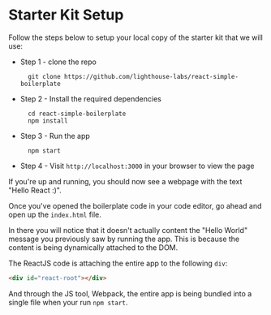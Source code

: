 # Starter Kit Setup

Follow the steps below to setup your local copy of the starter kit that we will use:

* Step 1 - clone the repo

        git clone https://github.com/lighthouse-labs/react-simple-boilerplate


* Step 2 - Install the required dependencies

        cd react-simple-boilerplate
        npm install


* Step 3 - Run the app

        npm start


* Step 4 - Visit `http://localhost:3000` in your browser to view the page


If you're up and running, you should now see a webpage with the text "Hello React :)".

Once you've opened the boilerplate code in your code editor, go ahead and open up the `index.html` file.

In there you will notice that it doesn't actually content the "Hello World" message you previously saw by running the app. This is because the content is being dynamically attached to the DOM.

The ReactJS code is attaching the entire app to the following `div`:

```html
<div id="react-root"></div>
```

And through the JS tool, Webpack, the entire app is being bundled into a single file when your run `npm start`.
